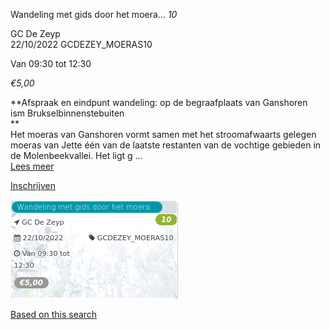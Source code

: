 Wandeling met gids door het moera... *10*

GC De Zeyp  
22/10/2022 GCDEZEY\_MOERAS10  

Van 09:30 tot 12:30

*€5,00*

  

  

**Afspraak en eindpunt wandeling: op de begraafplaats van Ganshoren  
ism Brukselbinnenstebuiten  
**  
Het moeras van Ganshoren vormt samen met het stroomafwaarts gelegen moeras van Jette één van de laatste restanten van de vochtige gebieden in de Molenbeekvallei. Het ligt g ...  
[Lees meer](https://tickets.vgc.be/activity/subscribe/GCDEZEY_MOERAS10)

[Inschrijven](https://tickets.vgc.be/activity/subscribe/GCDEZEY_MOERAS10)

![](80235.png)

[Based on this search](https://tickets.vgc.be/activity/index?&vrijeplaatsen=1&Age%5B%5D=4%2C6&entity=276)